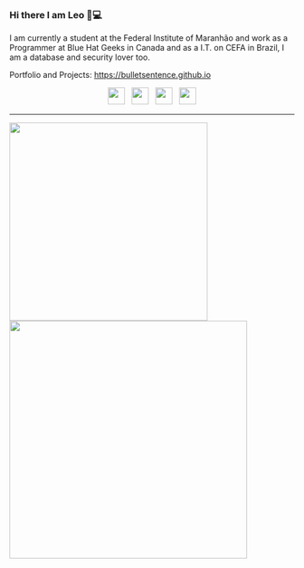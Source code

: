 ### Hi there I am Leo 👋:computer: 

I am currently a student at the Federal Institute of Maranhão and work as a Programmer at Blue Hat Geeks in Canada and as a I.T. on CEFA in Brazil, I am a database and security lover too.

Portfolio and Projects: https://bulletsentence.github.io

<div>
<p align='center'>
<a href="https://bulletsentence.github.io/"><img height="30" src="https://image.flaticon.com/icons/svg/3314/3314855.svg"></a>&nbsp;&nbsp;
<a href="https://twitter.com/leoalmeidabs"><img height="30" src="https://github.com/WaylonWalker/WaylonWalker/blob/main/icon/twitter.png?raw=true"></a>&nbsp;&nbsp;
<a href="https://instagram.com/leoalmeidabs"><img height="30" src="https://user-images.githubusercontent.com/37451620/118635309-cfe24280-b7a9-11eb-89fd-55e69345e871.png?raw=true"></a>&nbsp;&nbsp;
<a href="https://www.linkedin.com/in/leonardo-almeida-de-ara%C3%BAjo-9b7576135/"><img height="30" src="https://github.com/WaylonWalker/WaylonWalker/blob/main/icon/linkedin.png?raw=true"></a>
</div>

 ---

<div>
    <a href="https://github.com/bulletsentence?tab=repositories">
      <img align="left" src="https://github-readme-stats.vercel.app/api/top-langs/?username=bulletsentence&layout=compact&count_private=true" width="350"/>
    </a>
  
   <a href="https://github.com/bulletsentence?tab=repositories">
      <img align="left" margin-top"-1rem" src="http://github-readme-streak-stats.herokuapp.com?user=BulletSentence" width="420"/>
    </a>

</div>




